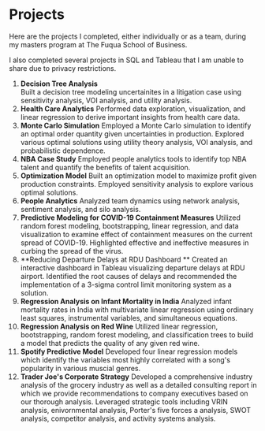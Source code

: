 # Projects
Here are the projects I completed, either individually or as a team, during my masters program at The Fuqua School of Business.

I also completed several projects in SQL and Tableau that I am unable to share due to privacy restrictions.

1. **Decision Tree Analysis**     
       Built a decision tree modeling uncertainites in a litigation case using sensitivity analysis, VOI analysis, and utility analysis.
2. **Health Care Analytics**
       Performed data exploration, visualization, and linear regression to derive important insights from health care data.
3. **Monte Carlo Simulation**
       Employed a Monte Carlo simulation to identify an optimal order quantity given uncertainties in production. Explored various optimal solutions using            utility theory analysis, VOI analysis, and probabilistic dependence.  
4. **NBA Case Study**
       Employed people analytics tools to identify top NBA talent and quantify the benefits of talent acquisition. 
5. **Optimization Model**
       Built an optimization model to maximize profit given production constraints. Employed sensitivity analysis to explore various optimal solutions.
6. **People Analytics**
       Analyzed team dynamics using network analysis, sentiment analysis, and silo analysis.
7. **Predictive Modeling for COVID-19 Containment Measures**
       Utilized random forest modeling, bootstrapping, linear regression, and data visualization to examine effect of containment measures on the current              spread of COVID-19. Highlighted effective and ineffective measures in curbing the spread of the virus.
8. **Reducing Departure Delays at RDU Dashboard **
       Created an interactive dashboard in Tableau visualizing departure delays at RDU airport. Identified the root causes of delays and recommended the              implementation of a 3-sigma control limit monitoring system as a solution.
9. **Regression Analysis on Infant Mortality in India**
       Analyzed infant mortality rates in India with multivariate linear regression using ordinary least squares, instrumental variables, and simultaneous            equations.
10. **Regression Analysis on Red Wine**
       Utilized linear regression, bootstrapping, random forest modeling, and classification trees to build a model that predicts the quality of any given red        wine.
11. **Spotify Predictive Model**
       Developed four linear regression models which identify the variables most highly correlated with a song's popularity in various muscial genres. 
12. **Trader Joe's Corporate Strategy**
       Developed a comprehensive industry analysis of the grocery industry as well as a detailed consulting report in which we provide recommendations to              company executives based on our thorough analysis. Leveraged strategic tools including VRIN analysis, enivornmental analysis, Porter's five forces a            analysis, SWOT analysis, competitor analysis, and activity systems analysis.
